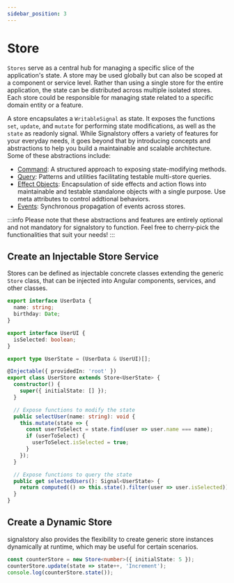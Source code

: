 ```yaml
---
sidebar_position: 3
---
```


# Store

`Stores` serve as a central hub for managing a specific slice of the application's state. A store may be used globally but can also be scoped at a component or service level. Rather than using a single store for the entire application, the state can be distributed across multiple isolated stores. Each store could be responsible for managing state related to a specific domain entity or a feature.

A store encapsulates a `WritableSignal` as state. It exposes the functions `set`, `update`, and `mutate` for performing state modifications, as well as the `state` as readonly signal. While Signalstory offers a variety of features for your everyday needs, it goes beyond that by introducing concepts and abstractions to help you build a maintainable and scalable architecture. Some of these abstractions include:

- [Command](./building-blocks/command.md): A structured approach to exposing state-modifying methods.
- [Query](./building-blocks/query.md): Patterns and utilities facilitating testable multi-store queries.
- [Effect Objects](./building-blocks/effect.md): Encapsulation of side effects and action flows into maintainable and testable standalone objects with a single purpose. Use meta attributes to control addtional behaviors.
- [Events](./building-blocks/event.md): Synchronous propagation of events across stores.

:::info
Please note that these abstractions and features are entirely optional and not mandatory for signalstory to function. Feel free to cherry-pick the functionalities that suit your needs!
:::

## Create an Injectable Store Service

Stores can be defined as injectable concrete classes extending the generic `Store` class, that can be injected into Angular components, services, and other classes.

```typescript
export interface UserData {
  name: string;
  birthday: Date;
}

export interface UserUI {
  isSelected: boolean;
}

export type UserState = (UserData & UserUI)[];

@Injectable({ providedIn: 'root' })
export class UserStore extends Store<UserState> {
  constructor() {
    super({ initialState: [] });
  }

  // Expose functions to modify the state
  public selectUser(name: string): void {
    this.mutate(state => {
      const userToSelect = state.find(user => user.name === name);
      if (userToSelect) {
        userToSelect.isSelected = true;
      }
    });
  }

  // Expose functions to query the state
  public get selectedUsers(): Signal<UserState> {
    return computed(() => this.state().filter(user => user.isSelected));
  }
}
```

## Create a Dynamic Store

signalstory also provides the flexibility to create generic store instances dynamically at runtime, which may be useful for certain scenarios.

```typescript
const counterStore = new Store<number>({ initialState: 5 });
counterStore.update(state => state++, 'Increment');
console.log(counterStore.state());
```
